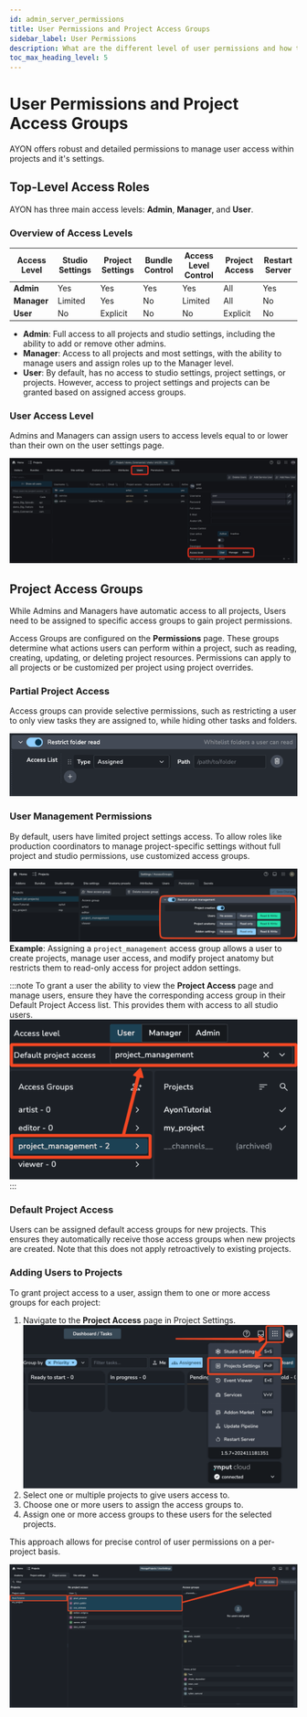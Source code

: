 ```yaml
---
id: admin_server_permissions
title: User Permissions and Project Access Groups
sidebar_label: User Permissions
description: What are the different level of user permissions and how to give users access to projects through access groups.
toc_max_heading_level: 5
---
```


# User Permissions and Project Access Groups

AYON offers robust and detailed permissions to manage user access within projects and it's settings.

## Top-Level Access Roles

AYON has three main access levels: **Admin**, **Manager**, and **User**.

### Overview of Access Levels

| Access Level | Studio Settings | Project Settings | Bundle Control | Access Level Control | Project Access | Restart Server |
| ------------ | --------------- | ---------------- | -------------- | -------------------- | -------------- | -------------- |
| **Admin**    | Yes             | Yes              | Yes            | Yes                  | All            | Yes            |
| **Manager**  | Limited         | Yes              | No             | Limited              | All            | No             |
| **User**     | No              | Explicit         | No             | No                   | Explicit       | No             |

-   **Admin**: Full access to all projects and studio settings, including the ability to add or remove other admins.
-   **Manager**: Access to all projects and most settings, with the ability to manage users and assign roles up to the Manager level.
-   **User**: By default, has no access to studio settings, project settings, or projects. However, access to project settings and projects can be granted based on assigned access groups.

### User Access Level

Admins and Managers can assign users to access levels equal to or lower than their own on the user settings page.

![Setting user access level, admin, manager or user](./assets/server/admin/user_access_level.png)

## Project Access Groups

While Admins and Managers have automatic access to all projects, Users need to be assigned to specific access groups to gain project permissions.

Access Groups are configured on the **Permissions** page. These groups determine what actions users can perform within a project, such as reading, creating, updating, or deleting project resources. Permissions can apply to all projects or be customized per project using project overrides.

### Partial Project Access

Access groups can provide selective permissions, such as restricting a user to only view tasks they are assigned to, while hiding other tasks and folders.

![Giving access to only folders and tasks a user is assigned to](./assets/server/admin/access_group_restrict_by_assigned.png)

### User Management Permissions

By default, users have limited project settings access. To allow roles like production coordinators to manage project-specific settings without full project and studio permissions, use customized access groups.

![Creating an access group with project management permissions](./assets/server/admin/access_group_project_settings.png)
**Example**: Assigning a `project_management` access group allows a user to create projects, manage user access, and modify project anatomy but restricts them to read-only access for project addon settings.

:::note
To grant a user the ability to view the **Project Access** page and manage users, ensure they have the corresponding access group in their Default Project Access list. This provides them with access to all studio users.
![Giving a user default access groups](./assets/server/admin/default_access_groups.png)
:::

### Default Project Access

Users can be assigned default access groups for new projects. This ensures they automatically receive those access groups when new projects are created. Note that this does not apply retroactively to existing projects.

### Adding Users to Projects

To grant project access to a user, assign them to one or more access groups for each project:

1. Navigate to the **Project Access** page in Project Settings.
   ![Navigate to Project Settings](./assets/server/admin/project_settings_menu.png)
2. Select one or multiple projects to give users access to.
3. Choose one or more users to assign the access groups to.
4. Assign one or more access groups to these users for the selected projects.

This approach allows for precise control of user permissions on a per-project basis.

![Giving a users access groups](./assets/server/admin/assigning_access_groups_to_users.png)
